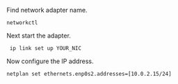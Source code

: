 
Find network adapter name.
``` 
networkctl
```

Next start the adapter.
``` 
 ip link set up YOUR_NIC
```

Now configure the IP address.
```
netplan set ethernets.enp0s2.addresses=[10.0.2.15/24]
```


